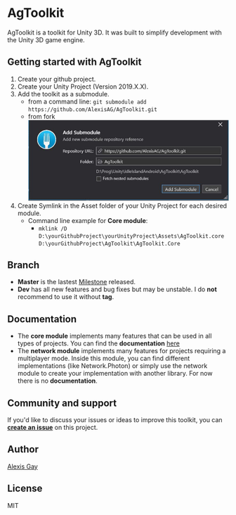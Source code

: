# AgToolkit
AgToolkit is a toolkit for Unity 3D. 
It was built to simplify development with the Unity 3D game engine.

## Getting started with AgToolkit

1. Create your github project.
2. Create your Unity Project (Version 2019.X.X).
3. Add the toolkit as a submodule.
   * from a command line: `git submodule add https://github.com/AlexisAG/AgToolkit.git` 
   * from fork ![Fork example](/Documentation/Images/AddSubmoduleFromFork.JPG)
4. Create Symlink in the Asset folder of your Unity Project for each desired module.
   * Command line example for **Core module**: 
     * `mklink /D D:\yourGithubProject\yourUnityProject\Assets\AgToolkit.core D:\yourGithubProject\AgToolkit\AgToolkit.Core`

## Branch

* **Master** is the lastest [Milestone](https://github.com/AlexisAG/AgToolkit/milestones) released.
* **Dev** has all new features and bug fixes but may be unstable. I do **not** recommend to use it without **tag**.

## Documentation

* The **core module** implements many features that can be used in all types of projects. You can find the **documentation** [here](/AgToolkit.Core/core.md)
* The **network module** implements many features for projects requiring a multiplayer mode. Inside this module, you can find different implementations (like Network.Photon) or simply use the network module to create your implementation with another library. For now there is no **documentation**.

## Community and support

If you'd like to discuss your issues or ideas to improve this toolkit, you can **[create an issue](https://github.com/AlexisAG/AgToolkit/issues/new/choose)** on this project.

## Author

[Alexis Gay](https://www.linkedin.com/in/alexis-gay-link/)

## License

MIT
